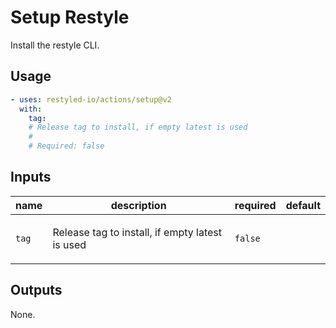 # Setup Restyle

Install the restyle CLI.

## Usage

```yaml
- uses: restyled-io/actions/setup@v2
  with:
    tag:
    # Release tag to install, if empty latest is used
    #
    # Required: false
```

## Inputs

| name  | description                                            | required | default |
| ------| -------------------------------------------------------| -------- | --------|
| `tag` | <p>Release tag to install, if empty latest is used</p> | `false`  |         |

## Outputs

None.

